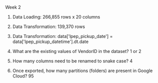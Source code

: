 Week 2
1. Data Loading: 266,855 rows x 20 columns

2. Data Transformation: 139,370 rows

3. Data Transformation: data['lpep_pickup_date'] = data['lpep_pickup_datetime'].dt.date

4. What are the existing values of VendorID in the dataset? 1 or 2

5. How many columns need to be renamed to snake case? 4

6. Once exported, how many partitions (folders) are present in Google Cloud? 95
